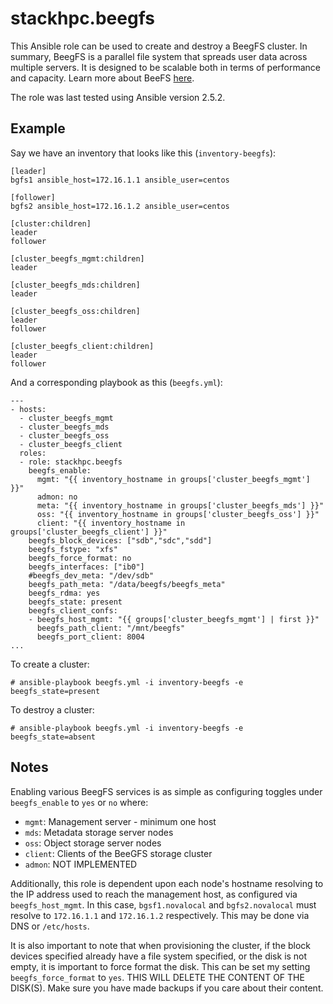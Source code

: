 # stackhpc.beegfs

This Ansible role can be used to create and destroy a BeegFS cluster. In
summary, BeegFS is a parallel file system that spreads user data across
multiple servers. It is designed to be scalable both in terms of
performance and capacity. Learn more about BeeFS [here](www.beegfs.io).

The role was last tested using Ansible version 2.5.2.

## Example

Say we have an inventory that looks like this (`inventory-beegfs`):

    [leader]
    bgfs1 ansible_host=172.16.1.1 ansible_user=centos

    [follower]
    bgfs2 ansible_host=172.16.1.2 ansible_user=centos

    [cluster:children]
    leader
    follower

    [cluster_beegfs_mgmt:children]
    leader

    [cluster_beegfs_mds:children]
    leader

    [cluster_beegfs_oss:children]
    leader
    follower

    [cluster_beegfs_client:children]
    leader
    follower

And a corresponding playbook as this (`beegfs.yml`):

    ---
    - hosts:
      - cluster_beegfs_mgmt
      - cluster_beegfs_mds
      - cluster_beegfs_oss
      - cluster_beegfs_client 
      roles:
      - role: stackhpc.beegfs
        beegfs_enable:
          mgmt: "{{ inventory_hostname in groups['cluster_beegfs_mgmt'] }}"
          admon: no
          meta: "{{ inventory_hostname in groups['cluster_beegfs_mds'] }}"
          oss: "{{ inventory_hostname in groups['cluster_beegfs_oss'] }}"
          client: "{{ inventory_hostname in groups['cluster_beegfs_client'] }}"
        beegfs_block_devices: ["sdb","sdc","sdd"]
        beegfs_fstype: "xfs"
        beegfs_force_format: no
        beegfs_interfaces: ["ib0"]
        #beegfs_dev_meta: "/dev/sdb"
        beegfs_path_meta: "/data/beegfs/beegfs_meta"
        beegfs_rdma: yes
        beegfs_state: present
        beegfs_client_confs:
        - beegfs_host_mgmt: "{{ groups['cluster_beegfs_mgmt'] | first }}"
          beegfs_path_client: "/mnt/beegfs"
          beegfs_port_client: 8004
    ...

To create a cluster:

    # ansible-playbook beegfs.yml -i inventory-beegfs -e beegfs_state=present

To destroy a cluster:

    # ansible-playbook beegfs.yml -i inventory-beegfs -e beegfs_state=absent

## Notes

Enabling various BeegFS services is as simple as configuring toggles
under `beegfs_enable` to `yes` or `no` where:

- `mgmt`: Management server - minimum one host
- `mds`: Metadata storage server nodes
- `oss`: Object storage server nodes
- `client`: Clients of the BeeGFS storage cluster
- `admon`: NOT IMPLEMENTED

Additionally, this role is dependent upon each node's hostname
resolving to the IP address used to reach the management host, as
configured via `beegfs_host_mgmt`. In this case, `bgsf1.novalocal` and
`bgfs2.novalocal` must resolve to `172.16.1.1` and `172.16.1.2`
respectively. This may be done via DNS or `/etc/hosts`.

It is also important to note that when provisioning the cluster, if the
block devices specified already have a file system specified, or the
disk is not empty, it is important to force format the disk. This can be
set my setting `beegfs_force_format` to `yes`. THIS WILL DELETE THE
CONTENT OF THE DISK(S). Make sure you have made backups if you care
about their content.

